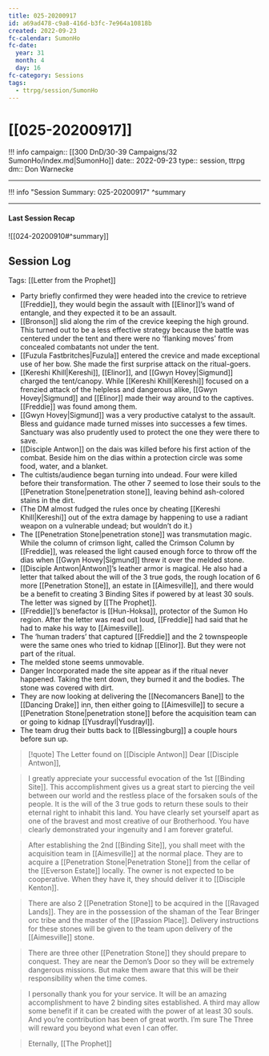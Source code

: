 ```yaml
---
title: 025-20200917
id: a69ad478-c9a8-416d-b3fc-7e964a10818b
created: 2022-09-23
fc-calendar: SumonHo
fc-date:
  year: 31
  month: 4
  day: 16
fc-category: Sessions
tags:
  - ttrpg/session/SumonHo
---
```


# [[025-20200917]]

!!! info
    campaign:: [[300 DnD/30-39 Campaigns/32 SumonHo/index.md|SumonHo]]
    date:: 2022-09-23
    type:: session, ttrpg
    dm:: Don Warnecke


---
!!! info "Session Summary: 025-20200917"
    ^summary

---


#### Last Session Recap

![[024-20200910#^summary]]

## Session Log



Tags: [[Letter from the Prophet]]

- Party briefly confirmed they were headed into the crevice to retrieve [[Freddie]], they would begin the assault with [[Elinor]]’s wand of entangle, and they expected it to be an assault.
- [[Bronson]] slid along the rim of the crevice keeping the high ground. This turned out to be a less effective strategy because the battle was centered under the tent and there were no ‘flanking moves’ from concealed combatants not under the tent.
- [[Fuzula Fastbritches|Fuzula]] entered the crevice and made exceptional use of her bow. She made the first surprise attack on the ritual-goers.
- [[Kereshi Khill|Kereshi]], [[Elinor]], and [[Gwyn Hovey|Sigmund]] charged the tent/canopy. While [[Kereshi Khill|Kereshi]] focused on a frenzied attack of the helpless and dangerous alike, [[Gwyn Hovey|Sigmund]] and [[Elinor]] made their way around to the captives. [[Freddie]] was found among them.
- [[Gwyn Hovey|Sigmund]] was a very productive catalyst to the assault. Bless and guidance made turned misses into successes a few times. Sanctuary was also prudently used to protect the one they were there to save.
- [[Disciple Antwon]] on the dais was killed before his first action of the combat. Beside him on the dias within a protection circle was some food, water, and a blanket.
- The cultists/audience began turning into undead. Four were killed before their transformation. The other 7 seemed to lose their souls to the [[Penetration Stone|penetration stone]], leaving behind ash-colored stains in the dirt.  
- (The DM almost fudged the rules once by cheating [[Kereshi Khill|Kereshi]] out of the extra damage by happening to use a radiant weapon on a vulnerable undead; but wouldn’t do it.)
- The [[Penetration Stone|penetration stone]] was transmutation magic. While the column of crimson light, called the Crimson Column by [[Freddie]], was released the light caused enough force to throw off the dias when [[Gwyn Hovey|Sigmund]] threw it over the melded stone.
- [[Disciple Antwon|Antwon]]’s leather armor is magical. He also had a letter that talked about the will of the 3 true gods, the rough location of 6 more [[Penetration Stone]], an estate in [[Aimesville]], and there would be a benefit to creating 3 Binding Sites if powered by at least 30 souls. The letter was signed by [[The Prophet]].  
- [[Freddie]]’s benefactor is [[Hun-Hoksa]], protector of the Sumon Ho region. After the letter was read out loud, [[Freddie]] had said that he had to make his way to [[Aimesville]].
- The ‘human traders’ that captured [[Freddie]] and the 2 townspeople were the same ones who tried to kidnap [[Elinor]]. But they were not part of the ritual.
- The melded stone seems unmovable.
- Danger Incorporated made the site appear as if the ritual never happened. Taking the tent down, they burned it and the bodies. The stone was covered with dirt.
- They are now looking at delivering the [[Necomancers Bane]] to the [[Dancing Drake]] inn, then either going to [[Aimesville]] to secure a [[Penetration Stone|penetration stone]] before the acquisition team can or going to kidnap [[Yusdrayl|Yusdrayl]].
- The team drug their butts back to [[Blessingburg]] a couple hours before sun up.


>[!quote] The Letter found on [[Disciple Antwon]]
>Dear [[Disciple Antwon]],
    
>I greatly appreciate your successful evocation of the 1st [[Binding Site]]. This accomplishment gives us a great start to piercing the veil between our world and the restless place of the forsaken souls of the people. It is the will of the 3 true gods to return these souls to their eternal right to inhabit this land. You have clearly set yourself apart as one of the bravest and most creative of our Brotherhood. You have clearly demonstrated your ingenuity and I am forever grateful.
    
>After establishing the 2nd [[Binding Site]], you shall meet with the acquisition team in [[Aimesville]] at the normal place. They are to acquire a [[Penetration Stone|Penetration Stone]] from the cellar of the [[Everson Estate]] locally. The owner is not expected to be cooperative. When they have it, they should deliver it to [[Disciple Kenton]].
    
>There are also 2 [[Penetration Stone]] to be acquired in the [[Ravaged Lands]]. They are in the possession of the shaman of the Tear Bringer orc tribe and the master of the [[Passion Place]]. Delivery instructions for these stones will be given to the team upon delivery of the [[Aimesville]] stone.
    
>There are three other [[Penetration Stone]] they should prepare to conquest. They are near the Demon’s Door so they will be extremely dangerous missions. But make them aware that this will be their responsibility when the time comes.
    
>I personally thank you for your service. It will be an amazing accomplishment to have 2 binding sites established. A third may allow some benefit if it can be created with the power of at least 30 souls. And you’re contribution has been of great worth. I’m sure The Three will reward you beyond what even I can offer. 
    
>Eternally,
>[[The Prophet]]

